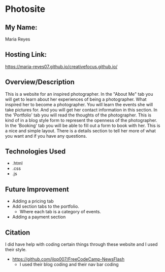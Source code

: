 # Photosite

## My Name:
Maria Reyes

## Hosting Link:
https://maria-reyes07.github.io/creativefocus.github.io/

## Overview/Description
This is a website for an inspired photographer. In the "About Me" tab you will get to learn about her experiences of being a photographer. What inspired her to become a photographer. 
You will learn the events she will take pictures for. And you will get her contact information in this section. In the 'Portfolio' tab you will read the thoughts of the photographer. This is kind of in a blog style form to represent the openness of the photographer. In the 'Booking' tab you will be able to fill out a form to book with her. This is a nice and simple layout. There is a details section to tell her more of what you want and if you have any questions.

## Technologies Used
- .html
- .css
- .js

## Future Improvement
- Adding a pricing tab
- Add section tabs to the portfolio.
    - Where each tab is a category of events.
- Adding a payment section

## Citation
I did have help with coding certain things through these website and I used their style.

  - https://github.com/jlop007/FreeCodeCamp-NewsFlash
    - I used their blog coding and their nav bar coding
